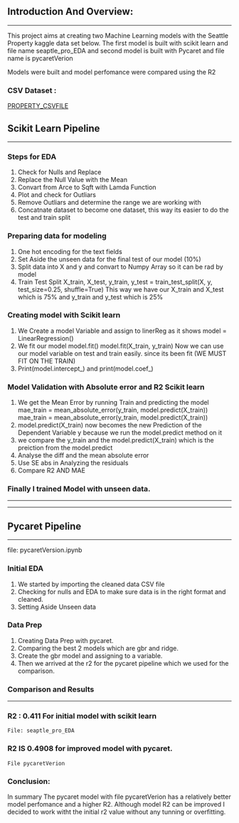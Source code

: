 

## Introduction And Overview:

***

This project aims at creating two Machine Learning models with the Seattle Property kaggle data set below. The first model is built with scikit learn and file name seaptle_pro_EDA and second model is built with Pycaret and file name is pycaretVerion

Models were built and model perfomance were compared using the R2




### CSV Dataset :

  [PROPERTY_CSVFILE](https://www.kaggle.com/datasets/samuelcortinhas/house-price-prediction-seattle)


## Scikit Learn Pipeline
***

### Steps for EDA

1. Check for Nulls and Replace 
2. Replace the Null Value with the Mean
3. Convart from Arce to Sqft with Lamda Function
4. Plot and check for Outliars
5. Remove Outliars and determine the range we are working with
6. Concatnate dataset to become one dataset, this way its easier to do the test and train split

### Preparing data for modeling

1. One hot encoding for the text fields
2. Set Aside the unseen data for the final test of our model (10%)
3. Split data into X and y and convart to Numpy Array so it can be rad by model 
4. Train Test Split X_train, X_test, y_train, y_test = train_test_split(X, y, test_size=0.25, shuffle=True)
This way we have our X_train and X_test which is 75% and y_train and y_test which is 25%

### Creating model with Scikit learn 

1. We Create a  model Variable and assign to linerReg as it shows model = LinearRegression() 
2. We fit our model model.fit()  model.fit(X_train, y_train) Now we can use our model variable on test and train easily. since its been fit (WE MUST FIT ON THE TRAIN)
3. Print(model.intercept_) and print(model.coef_) 
 
### Model Validation with Absolute error and R2 Scikit learn 

1. We get the Mean Error by running Train and predicting the model mae_train = mean_absolute_error(y_train, model.predict(X_train))   
mae_train = mean_absolute_error(y_train, model.predict(X_train))   
2. model.predict(X_train) now becomes the new Prediction of the Dependent Variable y because we run the model.predict method on it
3. we compare the y_train and the model.predict(X_train) which is the preiction from the model.predict
4. Analyse the diff and the mean absolute error
5. Use SE abs in Analyzing the residuals
6. Compare R2 AND MAE 

### Finally I trained Model with unseen data.


***
***


## Pycaret Pipeline  
***

file: pycaretVersion.ipynb

### Initial EDA

1.  We started by importing the cleaned data CSV file 
2.  Checking for nulls and EDA to make sure data is in the right format and cleaned.
3.  Setting Aside Unseen data 

### Data Prep

1. Creating Data Prep with pycaret.
2. Comparing the best 2 models which are gbr and ridge.
3. Create the gbr model and assigning to a variable.
4. Then we arrived at the r2 for the pycaret pipeline which we used for the comparison.







### Comparison and Results

---
### R2 : 0.411 For initial model with scikit learn  
    File: seaptle_pro_EDA

### R2 IS 0.4908 for improved model with pycaret.
    File pycaretVerion

### Conclusion:
 In summary The pycaret model with file pycaretVerion has a relatively better model perfomance and a higher R2. Although model R2 can be improved I decided to work witht the initial r2 value without any tunning or overfitting.



